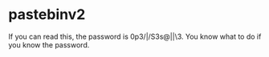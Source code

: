 # pastebinv2

If you can read this, the password is 0p3/|/S3s@|\|\3. You know what to do if you know the password.
